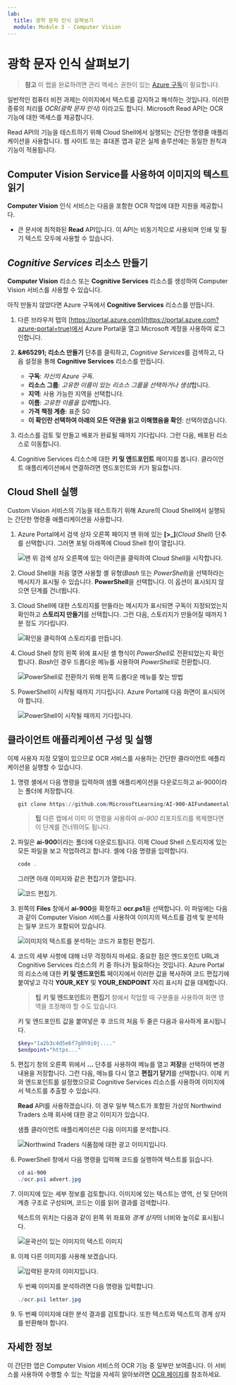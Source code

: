 ```yaml
---
lab:
  title: 광학 문자 인식 살펴보기
  module: Module 3 - Computer Vision
---
```


# <a name="explore-optical-character-recognition"></a>광학 문자 인식 살펴보기

> **참고** 이 랩을 완료하려면 관리 액세스 권한이 있는 [Azure 구독](https://azure.microsoft.com/free?azure-portal=true)이 필요합니다.

일반적인 컴퓨터 비전 과제는 이미지에서 텍스트를 감지하고 해석하는 것입니다. 이러한 종류의 처리를 *OCR(광학 문자 인식)* 이라고도 합니다. Microsoft Read API는 OCR 기능에 대한 액세스를 제공합니다. 

Read API의 기능을 테스트하기 위해 Cloud Shell에서 실행되는 간단한 명령줄 애플리케이션을 사용합니다. 웹 사이트 또는 휴대폰 앱과 같은 실제 솔루션에는 동일한 원칙과 기능이 적용됩니다.

## <a name="use-the-computer-vision-service-to-read-text-in-an-image"></a>Computer Vision Service를 사용하여 이미지의 텍스트 읽기

**Computer Vision** 인식 서비스는 다음을 포함한 OCR 작업에 대한 지원을 제공합니다.

- 큰 문서에 최적화된 **Read** API입니다. 이 API는 비동기적으로 사용되며 인쇄 및 필기 텍스트 모두에 사용할 수 있습니다.

## <a name="create-a-cognitive-services-resource"></a>*Cognitive Services* 리소스 만들기

**Computer Vision** 리소스 또는 **Cognitive Services** 리소스를 생성하여 Computer Vision 서비스를 사용할 수 있습니다.

아직 만들지 않았다면 Azure 구독에서 **Cognitive Services** 리소스를 만듭니다.

1. 다른 브라우저 탭의 [https://portal.azure.com](https://portal.azure.com?azure-portal=true)에서 Azure Portal을 열고 Microsoft 계정을 사용하여 로그인합니다.

1. **&amp;#65291; 리소스 만들기** 단추를 클릭하고, *Cognitive Services*를 검색하고, 다음 설정을 통해 **Cognitive Services** 리소스를 만듭니다.
    - **구독**: *자신의 Azure 구독*.
    - **리소스 그룹**: *고유한 이름이 있는 리소스 그룹을 선택하거나 생성*합니다.
    - **지역**: 사용 가능한 지역을 선택합니다.
    - **이름**: *고유한 이름을 입력*합니다.
    - **가격 책정 계층**: 표준 S0
    - **이 확인란 선택하여 아래의 모든 약관을 읽고 이해했음을 확인**: 선택하였습니다.

1. 리소스를 검토 및 만들고 배포가 완료될 때까지 기다립니다. 그런 다음, 배포된 리소스로 이동합니다.

1. Cognitive Services 리소스에 대한 **키 및 엔드포인트** 페이지를 봅니다. 클라이언트 애플리케이션에서 연결하려면 엔드포인트와 키가 필요합니다.

## <a name="run-cloud-shell"></a>Cloud Shell 실행

Custom Vision 서비스의 기능을 테스트하기 위해 Azure의 Cloud Shell에서 실행되는 간단한 명령줄 애플리케이션을 사용합니다.

1. Azure Portal에서 검색 상자 오른쪽 페이지 맨 위에 있는 **[>_]**(*Cloud Shell*) 단추를 선택합니다. 그러면 포털 아래쪽에 Cloud Shell 창이 열립니다. 

    ![맨 위 검색 상자 오른쪽에 있는 아이콘을 클릭하여 Cloud Shell을 시작합니다.](media/read-text-computer-vision/powershell-portal-guide-1.png)

1. Cloud Shell을 처음 열면 사용할 셸 유형(*Bash* 또는 *PowerShell*)을 선택하라는 메시지가 표시될 수 있습니다. **PowerShell**을 선택합니다. 이 옵션이 표시되지 않으면 단계를 건너뜁니다.  

1. Cloud Shell에 대한 스토리지를 만들라는 메시지가 표시되면 구독이 지정되었는지 확인하고 **스토리지 만들기**를 선택합니다. 그런 다음, 스토리지가 만들어질 때까지 1분 정도 기다립니다.

    ![확인을 클릭하여 스토리지를 만듭니다.](media/read-text-computer-vision/powershell-portal-guide-2.png)

1. Cloud Shell 창의 왼쪽 위에 표시된 셸 형식이 *PowerShell*로 전환되었는지 확인합니다. *Bash*인 경우 드롭다운 메뉴를 사용하여 *PowerShell*로 전환합니다.

    ![PowerShell로 전환하기 위해 왼쪽 드롭다운 메뉴를 찾는 방법](media/read-text-computer-vision/powershell-portal-guide-3.png) 

1. PowerShell이 시작될 때까지 기다립니다. Azure Portal에 다음 화면이 표시되어야 합니다.  

    ![PowerShell이 시작될 때까지 기다립니다.](media/read-text-computer-vision/powershell-prompt.png) 

## <a name="configure-and-run-a-client-application"></a>클라이언트 애플리케이션 구성 및 실행

이제 사용자 지정 모델이 있으므로 OCR 서비스를 사용하는 간단한 클라이언트 애플리케이션을 실행할 수 있습니다.

1. 명령 셸에서 다음 명령을 입력하여 샘플 애플리케이션을 다운로드하고 ai-900이라는 폴더에 저장합니다.

    ```PowerShell
    git clone https://github.com/MicrosoftLearning/AI-900-AIFundamentals ai-900
    ```

    >**팁** 다른 랩에서 이미 이 명령을 사용하여 *ai-900* 리포지토리를 복제했다면 이 단계를 건너뛰어도 됩니다.

1. 파일은 **ai-900**이라는 폴더에 다운로드됩니다. 이제 Cloud Shell 스토리지에 있는 모든 파일을 보고 작업하려고 합니다. 셸에 다음 명령을 입력합니다.

    ```PowerShell
    code .
    ```

    그러면 아래 이미지와 같은 편집기가 열립니다. 

    ![코드 편집기.](media/read-text-computer-vision/powershell-portal-guide-4.png)

1. 왼쪽의 **Files** 창에서 **ai-900**을 확장하고 **ocr.ps1**을 선택합니다. 이 파일에는 다음과 같이 Computer Vision 서비스를 사용하여 이미지의 텍스트를 검색 및 분석하는 일부 코드가 포함되어 있습니다.

    ![이미지의 텍스트를 분석하는 코드가 포함된 편집기.](media/read-text-computer-vision/ocr-code.png)

1. 코드의 세부 사항에 대해 너무 걱정하지 마세요. 중요한 점은 엔드포인트 URL과 Cognitive Services 리소스의 키 중 하나가 필요하다는 것입니다. Azure Portal의 리소스에 대한 **키 및 엔드포인트** 페이지에서 이러한 값을 복사하여 코드 편집기에 붙여넣고 각각 **YOUR_KEY** 및 **YOUR_ENDPOINT** 자리 표시자 값을 대체합니다.

    > **팁** **키 및 엔드포인트**와 **편집기** 창에서 작업할 때 구분줄을 사용하여 화면 영역을 조정해야 할 수도 있습니다.

    키 및 엔드포인트 값을 붙여넣은 후 코드의 처음 두 줄은 다음과 유사하게 표시됩니다.

    ```PowerShell
    $key="1a2b3c4d5e6f7g8h9i0j...."    
    $endpoint="https..."
    ```

1. 편집기 창의 오른쪽 위에서 **...** 단추를 사용하여 메뉴를 열고 **저장**을 선택하여 변경 내용을 저장합니다. 그런 다음, 메뉴를 다시 열고 **편집기 닫기**를 선택합니다. 이제 키와 엔드포인트를 설정했으므로 Cognitive Services 리소스를 사용하여 이미지에서 텍스트를 추출할 수 있습니다.

    **Read** API를 사용하겠습니다. 이 경우 일부 텍스트가 포함된 가상의 Northwind Traders 소매 회사에 대한 광고 이미지가 있습니다.

    샘플 클라이언트 애플리케이션은 다음 이미지를 분석합니다.

    ![Northwind Traders 식품점에 대한 광고 이미지입니다.](media/read-text-computer-vision/advert.jpg)

1. PowerShell 창에서 다음 명령을 입력해 코드를 실행하여 텍스트를 읽습니다.

    ```PowerShell
    cd ai-900
    ./ocr.ps1 advert.jpg
    ```

1. 이미지에 있는 세부 정보를 검토합니다. 이미지에 있는 텍스트는 영역, 선 및 단어의 계층 구조로 구성되며, 코드는 이를 읽어 결과를 검색합니다.

    텍스트의 위치는 다음과 같이 왼쪽 위 좌표와 *경계 상자*의 너비와 높이로 표시됩니다.

    ![윤곽선이 있는 이미지의 텍스트 이미지](media/read-text-computer-vision/lab-05-bounding-boxes.png)

1. 이제 다른 이미지를 사용해 보겠습니다.

    ![입력된 문자의 이미지입니다.](media/read-text-computer-vision/letter.jpg)

    두 번째 이미지를 분석하려면 다음 명령을 입력합니다.

    ```PowerShell
    ./ocr.ps1 letter.jpg
    ```

1. 두 번째 이미지에 대한 분석 결과를 검토합니다. 또한 텍스트와 텍스트의 경계 상자를 반환해야 합니다.

## <a name="learn-more"></a>자세한 정보

이 간단한 앱은 Computer Vision 서비스의 OCR 기능 중 일부만 보여줍니다. 이 서비스를 사용하여 수행할 수 있는 작업을 자세히 알아보려면 [OCR 페이지](https://docs.microsoft.com/azure/cognitive-services/computer-vision/overview-ocr)를 참조하세요.
